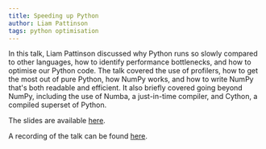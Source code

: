 ```yaml
---
title: Speeding up Python
author: Liam Pattinson
tags: python optimisation
---
```


In this talk, Liam Pattinson discussed why Python runs so slowly compared to other
languages, how to identify performance bottlenecks, and how to optimise our Python code.
The talk covered the use of profilers, how to get the most out of pure Python, how
NumPy works, and how to write NumPy that's both readable and efficient. It also briefly
covered going beyond NumPy, including the use of Numba, a just-in-time compiler, and
Cython, a compiled superset of Python.

The slides are available [here][slides].

A recording of the talk can be found [here][recording].

[slides]: /slides/2024-03-27-speeding-up-python.pdf
[recording]: https://eu-lti.bbcollab.com/recording/8dc1ed3c874344549e9be481a0226632
